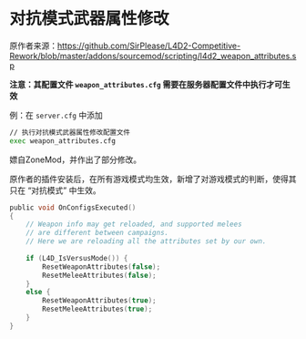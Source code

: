 # 对抗模式武器属性修改



原作者来源：https://github.com/SirPlease/L4D2-Competitive-Rework/blob/master/addons/sourcemod/scripting/l4d2_weapon_attributes.sp



**注意：其配置文件 `weapon_attributes.cfg` 需要在服务器配置文件中执行才可生效**

例：在 `server.cfg` 中添加

```bash
// 执行对抗模式武器属性修改配置文件
exec weapon_attributes.cfg
```



嫖自ZoneMod，并作出了部分修改。

原作者的插件安装后，在所有游戏模式均生效，新增了对游戏模式的判断，使得其只在 “对抗模式” 中生效。

```c
public void OnConfigsExecuted()
{
    // Weapon info may get reloaded, and supported melees
    // are different between campaigns.
    // Here we are reloading all the attributes set by our own.
    
    if (L4D_IsVersusMode()) {
        ResetWeaponAttributes(false);
        ResetMeleeAttributes(false);
    }
    else {
        ResetWeaponAttributes(true);
        ResetMeleeAttributes(true);
    }
}
```
